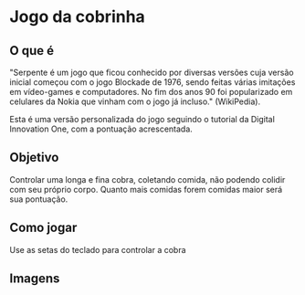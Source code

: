 # Jogo da cobrinha

## O que é
"Serpente é um jogo que ficou conhecido por diversas versões cuja versão inicial começou com o jogo Blockade de 1976, sendo feitas
várias imitações em vídeo-games e computadores. No fim dos anos 90 foi popularizado em celulares da Nokia que vinham com o jogo já incluso." (WikiPedia).

Esta é uma versão personalizada do jogo seguindo o tutorial da Digital Innovation One, com a pontuação acrescentada.

## Objetivo
Controlar uma longa e fina cobra, coletando comida, não podendo colidir com seu próprio corpo. Quanto mais comidas forem comidas maior será
sua pontuação.

## Como jogar
Use as setas do teclado para controlar a cobra

## Imagens
